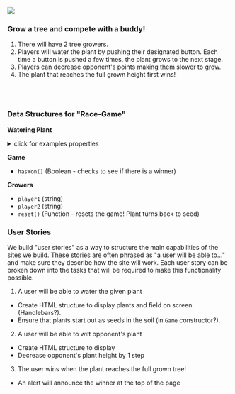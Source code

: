 <!--
Creator: <Name>
Location: SF
-->

![](https://ga-dash.s3.amazonaws.com/production/assets/logo-9f88ae6c9c3871690e33280fcf557f33.png)

### Grow a tree and compete with a buddy! 
1. There will have 2 tree growers.
2. Players will water the plant by pushing their designated button. Each time a button is pushed a few times, the plant grows to the next stage.
3. Players can decrease opponent's points making them slower to grow.
4. The plant that reaches the full grown height first wins!

<br>
<br>

### Data Structures for "Race-Game"
**Watering Plant**
<details><summary>click for examples properties</summary>
  - `P-key` (Function - constructor; once pushed, the image of the plant grows by a certain height)
  - `M-key` (Function - constructor; can decrease opponent's plant by one point)
  - `W-key` (Function - Function - constructor; once pushed, the image of the plant grows by a certain height)
  - `C-key` (Function - constructor; can decrease opponent's plant by one point);
</details>

**Game**
  - `hasWon()` (Boolean - checks to see if there is a winner)

**Growers**
  - `player1` (string)
  - `player2` (string)
  - `reset()` (Function - resets the game! Plant turns back to seed)

### User Stories

We build "user stories" as a way to structure the main capabilities of the sites we build. These stories are often phrased as "a user will be able to..." and make sure they describe how the site will work. Each user story can be broken down into the tasks that will be required to make this functionality possible.

1. A user will be able to water the given plant
  * Create HTML structure to display plants and field on screen (Handlebars?).
  * Ensure that plants start out as seeds in the soil (in `Game` constructor?).

2. A user will be able to wilt opponent's plant
  * Create HTML structure to display
  * Decrease opponent's plant height by 1 step

3. The user wins when the plant reaches the full grown tree!
  * An alert will announce the winner at the top of the page
